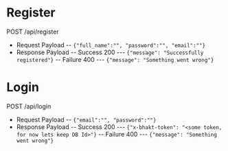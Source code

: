 # Register
POST /api/register
- Request Payload
-- ```{"full_name":"", "password":"", "email":""}```
- Response Payload
-- Success 200
--- ```{"message": "Successfully registered"}```
-- Failure 400
--- ```{"message": "Something went wrong"}```

# Login
POST /api/login
- Request Payload
-- ```{"email":"", "password":""}```
- Response Payload
-- Success 200
--- ```{"x-bhakt-token": "<some token, for now lets keep DB Id>"}```
-- Failure 400
--- ```{"message": "Something went wrong"}```